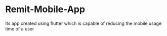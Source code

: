 # Remit-Mobile-App
Its app created using flutter which is capable of reducing the mobile usage time of a user
